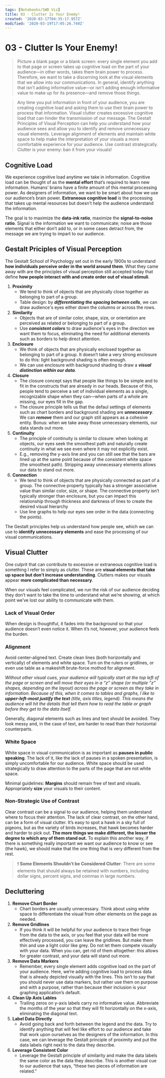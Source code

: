 ```yaml
---
tags: [Notebooks/SWD Viz]
title: 03 - Clutter Is Your Enemy!
created: '2020-03-17T04:35:17.957Z'
modified: '2020-03-19T17:05:26.740Z'
---
```


# 03 - Clutter Is Your Enemy!

> Picture a blank page or a blank screen: every single element you add to that page or screen takes up cognitive load on the part of your audience—in other words, takes them brain power to process. Therefore, we want to take a discerning look at the visual elements that we allow into our communications. In general, identify anything that isn’t adding informative value—or isn’t adding enough informative value to make up for its presence—and remove those things.

> Any time you put information in front of your audience, you are creating cognitive load and asking them to use their brain power to process that information. Visual clutter creates excessive cognitive load that can hinder the transmission of our message. The Gestalt Principles of Visual Perception can help you understand how your audience sees and allow you to identify and remove unnecessary visual elements. Leverage alignment of elements and maintain white space to help make the interpretation of your visuals a more comfortable experience for your audience. Use contrast strategically. Clutter is your enemy: ban it from your visuals!

## Cognitive Load

We experience cognitive load anytime we take in information. Cognitive load can be thought of as the **mental effort** that’s required to learn new information. Humans’ brains have a finite amount of this mental processing power. As designers of information, we want to be smart about how we use our audience’s brain power. **Extraneous cognitive load** is the processing that takes up mental resources but doesn’t help the audience understand the information.

The goal is to maximize the **data-ink ratio**, maximize the **signal-to-noise ratio**. Signal is the information we want to communicate; noise are those elements that either don’t add to, or in some cases detract from, the message we are trying to impart to our audience.

## Gestalt Priciples of Visual Perception

The Gestalt School of Psychology set out in the early 1900s to understand **how individuals perceive order in the world around them**. What they came away with are the principles of visual perception still accepted today that define **how people interact with and create order out of visual stimuli**.

1. **Proximity**
    - We tend to think of objects that are physically close together as belonging to part of a group.
    - Table design: by ***differentiating the spacing between cells***, we can draw audience's eyes either down the columns or across the rows.
2. **Similarity**
    - Objects that are of similar color, shape, size, or orientation are perceived as related or belonging to part of a group.
    - Use ***consistent colors*** to draw audience's eyes in the direction we want them to focus, eliminating the need for additional elements such as borders to help direct attention.
3. **Enclosure**
    - We think of objects that are physically enclosed together as belonging to part of a group. It doesn’t take a very strong enclosure to do this: light background shading is often enough.
    - We can use enclosure with background shading to draw a ***visual distinction within our data***.
4. **Closure**
    - The closure concept says that people like things to be simple and to fit in the constructs that are already in our heads. Because of this, people tend to perceive a set of individual elements as a single, recognizable shape when they can—when parts of a whole are missing, our eyes fill in the gap.
    - The closure principle tells us that the defaul settings of elements such as chart borders and background shading are ***unnecessary***. We can ***remove*** them and our graph still appears as a cohesive entity. Bonus: when we take away those unnecessary elements, our data stands out more.
5. **Continuity**
    - The principle of continuity is similar to closure: when looking at objects, our eyes seek the smoothest path and naturally create continuity in what we see even where it may not explicitly exist.
    - E.g., removing the y-axis line and you can still see that the bars are lined up at the same point because of the consistent white space (the smoothest path). Stripping away unnecessary elements allows our data to stand out more.
6. **Connection**
    - We tend to think of objects that are physically connected as part of a group. The connective property typically has a stronger associative value than similar color, size, or shape. The connective property isn’t typically stronger than enclosure, but you can impact this relationship through thickness and darkness of lines to create the desired visual hierarchy
    - Use line graphs to help our eyes see order in the data (connecting the points).

The Gestalt principles help us understand how people see, which we can use to **identify unnecessary elements** and ease the processing of our visual communications.

## Visual Clutter

One culprit that can contribute to excessive or extraneous cognitive load is something I refer to simply as clutter. These are **visual elements that take up space but don’t increase understanding**. Clutters makes our visuals appear **more complicated than necessary**.

When our visuals feel complicated, we run the risk of our audience deciding they don’t want to take the time to understand what we’re showing, at which point we’ve lost our ability to communicate with them.

### Lack of Visual Order

When design is thoughtful, it fades into the background so that your audience doesn’t even notice it. When it’s not, however, your audience feels the burden.

### Alignment

Avoid center-aligned text. Create clean lines (both horizontally and vertically) of elements and white space. Turn on the rulers or gridlines, or even use table as a makeshift brute-force mothod for alignment.

*Without other visual cues, your audience will typically start at the top left of the page or screen and will move their eyes in a “z” shape (or multiple “z” shapes, depending on the layout) across the page or screen as they take in information. Because of this, when it comes to tables and graphs, I like to **upper-left-most justify the text** (title, axis titles, legend). This means the audience will hit the details that tell them how to read the table or graph before they get to the data itself.*

Generally, diagonal elements such as lines and text should be avoided. They look messy and, in the case of text, are harder to read than their horizontal counterparts.

### White Space

White space in visual communication is as important as **pauses in public speaking**. The lack of it, like the lack of pauses in a spoken presentation, is simply uncomfortable for our audience. White space should be used strategically to draw attention to the parts of the page that are not white space.

Minimal guidelines: **Margins** should remain free of text and visuals. Appropriately **size** your visuals to their content.

### Non-Strategic Use of Contrast

Clear contrast can be a signal to our audience, helping them understand where to focus their attention. The lack of clear contrast, on the other hand, can be a form of visual clutter. It’s easy to spot a hawk in a sky full of pigeons, but as the variety of birds increases, that hawk becomes harder and harder to pick out. **The more things we make different, the lesser the degree to which any of them stand out.** To explain this another way, if there is something really important we want our audience to know or see (the hawk), we should make that the one thing that is very different from the rest.

> :exclamation: **Some Elements Shouldn't be Considered Clutter**: There are some elements that should always be retained with numbers, including dollar signs, percent signs, and commas in large numbers.

## Decluttering

1. **Remove Chart Border**
    - Chart borders are usually unnecessary. Think about using white space to differentiate the visual from other elements on the page as needed.
2. **Remove Gridlines**
    - If you think it will be helpful for your audience to trace their finge from the data to the axis, or you feel that your data will be more effectively processed, you can leave the gridlines. But make them thin and use a light color like grey. Do not let them compete visually with your data. When you can, get rid of them altogether: this allows for greater contrast, and your data will stand out more.
3. **Remove Data Markers**
    - Remember, every single element adds cognitive load on the part of your audience. Here, we’re adding cognitive load to process data that is already depicted visually with the lines. This isn’t to say that you should never use data markers, but rather use them on purpose and with a purpose, rather than because their inclusion is your graphing application’s default.
4. **Clean Up Axis Lables**
    - Trailing zeros on y-axis labels carry no informative value. Abbreviate the months of the year so that they will fit horizontally on the x-axis, eliminating the diagonal text.
5. **Label Data Directly**
    - Avoid going back and forth between the legend and the data. Try to identify anything that will feel like effort to our audience and take that work upon ourselves as the designers of the information. In this case, we can leverage the Gestalt principle of proximity and put the data labels right next to the data they describe.
6. **Leverage Consistent Color**
    - Leverage the Gestalt principle of similarity and make the data labels the same color as the data they describe. This is another visual cue to our audience that says, “these two pieces of information are related.”

